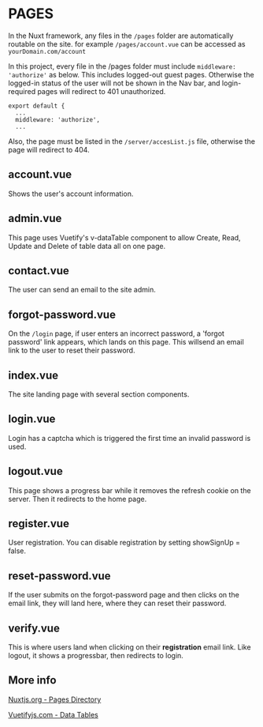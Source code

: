 # PAGES

In the Nuxt framework, any files in the `/pages` folder are automatically routable on the site. for example `/pages/account.vue`  can be accessed as  `yourDomain.com/account`

In this project, every file in the /pages folder must include `middleware: 'authorize'` as below. This includes logged-out guest pages. Otherwise the logged-in status of the user will not be shown in the Nav bar, and login-required pages will redirect to 401 unauthorized.
```
export default {
  ...
  middleware: 'authorize',
  ...
```

Also, the page must be listed in the `/server/accesList.js` file, otherwise the page will redirect to 404.

## account.vue
Shows the user's account information.

## admin.vue
This page uses Vuetify's v-dataTable component to allow Create, Read, Update and Delete of table data all on one page.

## contact.vue
The user can send an email to the site admin.

## forgot-password.vue
On the `/login` page, if user enters an incorrect password, a 'forgot password' link appears, which lands on this page. This willsend an email link to the user to reset their password.

## index.vue
The site landing page with several section components.

## login.vue
Login has a captcha which is triggered the first time an invalid password is used. 

## logout.vue
This page shows a progress bar while it removes the refresh cookie on the server. Then it redirects to the home page.

## register.vue
User registration. You can disable registration by setting showSignUp = false.

## reset-password.vue
If the user submits on the forgot-password page and then clicks on the email link, they will land here, where they can reset their password.

## verify.vue
This is where users land when clicking on their **registration** email link. Like logout, it shows a progressbar, then redirects to login.

## More info

[Nuxtjs.org - Pages Directory](https://nuxtjs.org/docs/2.x/directory-structure/pages)

[Vuetifyjs.com - Data Tables](https://vuetifyjs.com/en/components/data-tables/#api)


